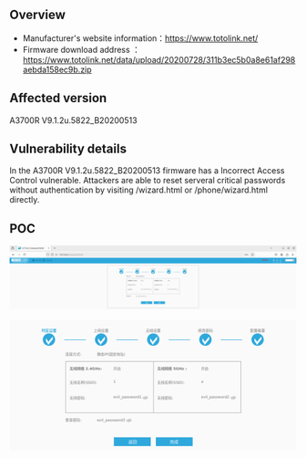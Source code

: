 ## Overview

- Manufacturer's website information：https://www.totolink.net/
- Firmware download address ：https://www.totolink.net/data/upload/20200728/311b3ec5b0a8e61af298aebda158ec9b.zip

## Affected version

A3700R V9.1.2u.5822_B20200513

## Vulnerability details

In the A3700R V9.1.2u.5822_B20200513 firmware has a Incorrect Access Control vulnerable. Attackers are able to reset serveral critical passwords without authentication by visiting /wizard.html or /phone/wizard.html directly.

## POC

![image-20240719203004404](https://raw.githubusercontent.com/abcdefg-png/images2/main/image-20240719203004404.png)

![image-20240719203019455](https://raw.githubusercontent.com/abcdefg-png/images2/main/image-20240719203019455.png)
